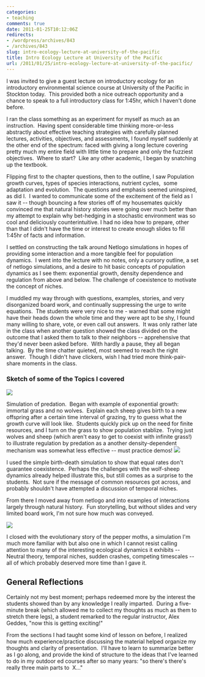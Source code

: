 ```yaml
---
categories:
- teaching
comments: true
date: 2011-01-25T10:12:06Z
redirects:
- /wordpress/archives/843
- /archives/843
slug: intro-ecology-lecture-at-university-of-the-pacific
title: Intro Ecology Lecture at University of the Pacific
url: /2011/01/25/intro-ecology-lecture-at-university-of-the-pacific/
---
```


I was invited to give a guest lecture on introductory ecology for an introductory environmental science course at University of the Pacific in Stockton today.  This provided both a nice outreach opportunity and a chance to speak to a full introductory class for 1:45hr, which I haven't done before.

I ran the class something as an experiment for myself as much as an instruction.  Having spent considerable time thinking more-or-less abstractly about effective teaching strategies with carefully planned lectures, activities, objectives, and assessments, I found myself suddenly at the other end of the spectrum: faced with giving a long lecture covering pretty much my entire field with little time to prepare and only the fuzziest objectives.  Where to start?  Like any other academic, I began by snatching up the textbook.

Flipping first to the chapter questions, then to the outline, I saw Population growth curves, types of species interactions, nutrient cycles,  some adaptation and evolution.  The questions and emphasis seemed uninspired, as did I.  I wanted to communicate some of the excitement of the field as I saw it -- though bouncing a few stories off of my housemates quickly convinced me that natural history stories were going over much better than my attempt to explain why bet-hedging in a stochastic environment was so cool and deliciously counterintuitive. I had no idea how to prepare, other than that I didn't have the time or interest to create enough slides to fill 1:45hr of facts and information.

I settled on constructing the talk around Netlogo simulations in hopes of providing some interaction and a more tangible feel for population dynamics.  I went into the lecture with no notes, only a cursory outline, a set of netlogo simulations, and a desire to hit basic concepts of population dynamics as I see them: exponential growth, density dependence and regulation from above and below. The challenge of coexistence to motivate the concept of niches.

I muddled my way through with questions, examples, stories, and very disorganized board work, and continually suppressing the urge to write equations.  The students were very nice to me - warned that some might have their heads down the whole time and they were apt to be shy, I found many willing to share, vote, or even call out answers.  It was only rather late in the class when another question showed the class divided on the outcome that I asked them to talk to their neighbors -- apprehensive that they'd never been asked before.  With hardly a pause, they all began talking.  By the time chatter quieted, most seemed to reach the right answer.  Though I didn't have clickers, wish I had tried more think-pair-share moments in the class.


### Sketch of some of the Topics I covered


![]( http://farm6.staticflickr.com/5255/5393662406_ca23bea68b_o.png )


Simulation of predation.  Began with example of exponential growth:  immortal grass and no wolves.  Explain each sheep gives birth to a new offspring after a certain time interval of grazing, try to guess what the growth curve will look like.  Students quickly pick up on the need for finite resources, and I turn on the grass to show population stablize.  Trying just wolves and sheep (which aren't easy to get to coexist with infinite grass!)  to illustrate regulation by predation as a another density-dependent mechanism was somewhat less effective -- must practice demos!
![]( http://farm6.staticflickr.com/5140/5393662380_365a94c6df_o.png )


I used the simple birth-death simulation to show that equal rates don't guarantee coexistence.  Perhaps the challenges with the wolf-sheep dynamics already helped illustrate this, but still comes as a surprise to the students.  Not sure if the message of common resources got across, and probably shouldn't have attempted a discussion of temporal niches.

From there I moved away from netlogo and into examples of interactions largely through natural history.  Fun storytelling, but without slides and very limited board work, I'm not sure how much was conveyed.

![]( http://farm6.staticflickr.com/5213/5393662420_e0cefb4a78_o.png )


I closed with the evolutionary story of the pepper moths, a simulation I'm much more familiar with but also one in which I cannot resist calling attention to many of the interesting ecological dynamics it exhibits -- Neutral theory, temporal niches, sudden crashes, competing timescales -- all of which probably deserved more time than I gave it.


## General Reflections


Certainly not my best moment; perhaps redeemed more by the interest the students showed than by any knowledge I really imparted.  During a five-minute break (which allowed me to collect my thoughts as much as them to stretch there legs), a student remarked to the regular instructor, Alex Geddes, "now this is getting exciting!"

From the sections I had taught some kind of lesson on before, I realized how much experience/practice discussing the material helped organize my thoughts and clarity of presentation.  I'll have to learn to summarize better as I go along, and provide the kind of structure to the ideas that I've learned to do in my outdoor ed courses after so many years: "so there's there's really three main parts to  X..."
